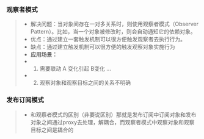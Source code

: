 ### 观察者模式
> * 解决问题：当对象间存在一对多关系时，则使用观察者模式（Observer Pattern）。比如，当一个对象被修改时，则会自动通知它的依赖对象。
> * 优点：通过建立一套触发机制可以很方便触发观察者去执行行为。
> * 缺点：通过建立触发机制可以很方便的触发观察对象实施行为
> * **应用场景：**
> * 1. 需要联动 A 变化引起 B变化 ...
> * 2. 观察对象和观察目标之间的关系不明确

### 发布订阅模式
> * 和观察者模式的区别（非要说区别）那就是发布订阅中订阅对象和发布对象之间通过proxy去处理，解耦合，而观察者模式中观察对象和观察目标之间是耦合的